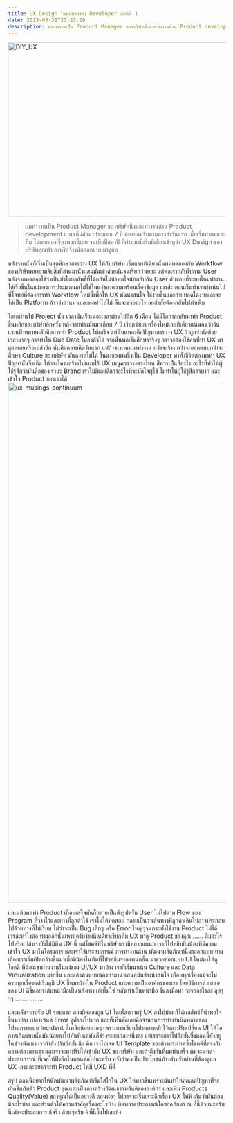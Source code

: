 ```yaml
---
title: UX Design ในมุมมองของ Developer ตอนที่ 1
date: 2015-03-31T23:23:29
description: ผมทำงานเป็น Product Manager ของบริษัทนึงและทำงานด้าน Product development แบบเต็มตัวมาประมาณ 7 ปี ต้องยอมรับตามตรงว่าวันแรก เมื่อเริ่มทำผมและทีม ไม่เคยมองเรื่องพวกนี้เลย จนเมื่อปีสองปี ที่ผ่านมานี่เริ่
---
```


<a href="http://www.greanapp.com/wp-content/uploads/2015/03/DIY_UX.jpg"><img src="http://www.greanapp.com/wp-content/uploads/2015/03/DIY_UX.jpg" alt="DIY_UX" width="600" height="402" class="alignnone size-full wp-image-300" /></a>

<blockquote>
ผมทำงานเป็น Product Manager ของบริษัทนึงและทำงานด้าน Product development แบบเต็มตัวมาประมาณ 7 ปี ต้องยอมรับตามตรงว่าวันแรก เมื่อเริ่มทำผมและทีม ไม่เคยมองเรื่องพวกนี้เลย จนเมื่อปีสองปี ที่ผ่านมานี่เริ่มมีเสียงเข้าหูว่า UX Design ของบริษัทคุณทำเองหรือจ้างนักออกแบบมาดูแล</blockquote>

หลังจากนั้นก็เริ่มเป็นจุดศึกษาการวาง UX ให้กับบริษัท เริ่มแรกทีเดียวนั้นผมทดลองกับ Workflow ของบริษัทพยายามจับสิ่งที่อ่านมานั่งผสมมันเข้าด้วยกันจนเรียกว่าเยอะ แต่พอเรากลับไปถาม User หลังจากทดลองใช้ว่าเป็นยังไงผลลัพธิ์ที่ได้กลับไม่น่าพอใจนักกลับกัน User กับชอบที่ระบบใหม่ทำงานได้เร็วขึ้นในแง่ของการประมวลผลไม่ใช่ในแง่ของความพร้อมเรื่องข้อมูล เวรล่ะ ตอนเริ่มทำเรามุ่งเน้นไปที่โจทย์ที่ต้องการทำ Workflow ใหม่นี่เพื่อให้ UX มันน่าสนใจ ใช้ง่ายขึ้นและถ่ายทอดได้ง่ายและจะได้เป็น Platform อ้าวว่าอ่านมาเยอะพอทำไปไม่เห็นจะช่วยอะไรเลยส่งสัยต้องกลับไปทำเพิ่ม

โอเคผ่านไป Project นั้น เวลามันเร็วเนอะเวลาผ่านไปอีก 6 เดือน ได้มีโอกาสกลับมาทำ Product ชิ้นหลักของบริษัทอีกครั้ง หลังจากห่างมันมาเกือบ 7 ปี เรียกว่ายกเครื่องใหม่เลยทีเดียวแน่นอนว่าวันแรกเป้าหมายหลักคือการทำ Product ให้เสร็จ แต่นั่นแหละคือปัญหาการวาง UX ถ้าถูกจำกัดด้วยเวลามากๆ อาจทำให้ Due Date ไม่ลงตัวได้ จากนั้นพอเริ่มศึกษาจริงๆ อาจจะต้องใช้คนที่ทำ UX มาดูแลเลยหรือเปล่าอีก นั่นคือความคิดวันแรก แต่ถ้าจะหาคนมาทำงาน กว่าจะจ้าง กว่าจะออกแบบกว่าจะศึกษา Culture ของบริษัท มันคงรอไม่ได้ ในแง่ของผมซึ่งเป็น Developer มาทั้งชีวิตต้องมาทำ UX ปัญหามันจึงเกิด ให้วางโครงสร้างไปแบบไร้ UX เมนูควรวางตรงไหน สีควรเป็นสีอะไร อะไรที่ทำให้ผู้ใช้รู้สึกว่ามันคือของเรานะ Brand เราไม่มีเลยดีกว่าอะไรที่จะมัดใจผู้ใช้ ไม่ทำให้ผู้ใช้รู้สึกลำบาก และเข้าใจ Product ของเราได้
<a href="http://www.greanapp.com/wp-content/uploads/2015/03/ux-musings-continuum.jpg"><img src="http://www.greanapp.com/wp-content/uploads/2015/03/ux-musings-continuum.jpg" alt="ux-musings-continuum" width="1600" height="1200" class="alignnone size-full wp-image-302" /></a>

และแล้วพอทำ Product เกือบเสร็จมันก็กลายเป็นดังรูปครับ User ไม่ไปตาม Flow ของ Program ที่วางไว้และทางที่ลูกค้าใช้ เราไม่ได้ทดสอบ กลายเป็นว่าเส้นทางที่ลูกค้าเดินไปอาจประกอบไปด้วยทางที่ไม่เรียบ ไม่ว่าจะเป็น Bug เล็กๆ หรือ Error ใหญ่ๆจนกระทั่งใช้งาน Product ไม่ได้ เวรล่ะทำไงต่อ ทางออกนั่นเหรอครับง่ายนิดเดียวเรียกทีม UX มาดู Product ของคุณ ...... ลืมอะไรไปหรือเปล่าเรายังไม่มีทีม UX นี่ แต่โชคดีที่ในบริษัทเรามีหลายแผนก เราก็ไปหยิบยืมน้องที่มีความเข้าใจ UX มาในโครงการ และเราใช้ประสบการณ์ การทำงานด้าน พัฒนาผลิตภัณฑ์นี้มาออกแบบ ทางเลือกเราเริ่มเปิดกว้างขึ้นมาเมื่อมีน้องในทีมที่ไปขอยืมจากแผนกอื่น มาช่วยออกแบบ UI ใหม่มาให้ดูโชคดี ที่น้องเขาผ่านงานในแง่ของ UI/UX มาบ้าง เราก็เริ่มมาเน้น Culture และ Data Virtualization มากขึ้น และแล้วต้นแบบน้องทำมานำเสนอมันช่างน่าสนใจ เกือบทุกเรื่องแม้จะไม่ครบทุกเรื่องแต่เริ่มดูมี UX ขึ้นมาบ้างใน Product และความเป็นองค์กรของเรา โดยวิธีการนำเสนอของ UI ดีขึ้นอย่างกับหน้ามือเป็นหลังเท้า เฮ้ยไม่ใช่ หลังเท้าเป็นหน้ามือ งั้นลงมือทำ จะรออะไรล่ะ ลุยๆๆๆ ................

และหลังจากปรับ UI รอบแรก ลองผิดลองถูก UI โดยใส่ความรู้ UX ลงไปบ้าง ก็ได้ผลลัพธ์ที่น่าพอใจขึ้นมาบ้าง เปอร์เซนต์ Error ดูต่ำลงไปมาก และที่เห็นชัดเลยคือจำนวนการทำงานผิดพลาดของโปรแกรมแบบ Incident นี่เหลือน้อยมากๆ เพราะการเขียนโปรแกรมดักไว้และปรับเปลี่ยน UI ให้โอกาศเกิดแบบนั้นมันน้อยลงไปทันที แต่มันก็ช่วงระยะเวลาหนึ่งล่ะ แต่เราจะก้าวไปอีกขั้นซึ่งตอนนี้ยังอยู่ในช่วงพัฒนา เรากำลังปรับอีกขั้นนึง คือ เราไปเจอ UI Template ของต่างประเทศซึ่งโชคดีที่ตรงกับความต้องการเรา และเราจะมาปรับให้เข้ากับ UX ของบริษัท และถ้าถึงวันที่ผมทำเสร็จ ผมจะมาเล่าประสบการณ์ ที่เจอให้ฟังอีกในตอนต่อไปนะครับ หวังว่าคงเป็นประโยชน์บ้างสำหรับท่านที่ต้องดูแล UX เองและอยากจะทำ Product ให้มี UXD ที่ดี

สรุป ตอนนี้อยากให้นักพัฒนาผลิตภัณฑ์เริ่มใส่ใจใน UX ให้มากขึ้นเพราะมันทำให้คุณลดปัญหาที่จะเกิดขึ้นกับตัว Product คุณและเป็นการสร้างวัฒนธรรมอันดีขององค์กร และเพิ่ม Products Quality(Value) ของคุณได้เป็นอย่างดี ตอนต่อๆ ไปอาจจะเริ่มเจาะลึกเรื่อง UX ให้ฟังกันว่ามันต้องมีอะไรบ้าง และส่วนตัวให้ความสำคัญเรื่องอะไรบ้าง ผิดพลาดประการณ์ใดขออภัยมา ณ ที่นี้ด้วยนะครับ นี่เล่าจะประสบการณ์จริง ล้วนๆครับ  #พี่นี่อึ้งไปเลยย้ง


